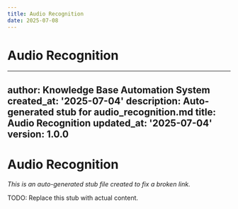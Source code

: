 ```yaml
---
title: Audio Recognition
date: 2025-07-08
---
```


# Audio Recognition

---
author: Knowledge Base Automation System
created_at: '2025-07-04'
description: Auto-generated stub for audio_recognition.md
title: Audio Recognition
updated_at: '2025-07-04'
version: 1.0.0
---

# Audio Recognition

*This is an auto-generated stub file created to fix a broken link.*

TODO: Replace this stub with actual content.
